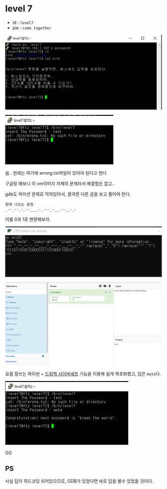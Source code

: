 # level 7

* id : `level7`
* pw : `come together`

![](./img/2021-11-08-17-10-48.png)

![](./img/2021-11-08-17-14-58.png)

음.. 원래는 여기에 wrong.txt파일이 있어야 된다고 한다

구글링 해보니 이 vm이미지 자체의 문제라서 해결할순 없고..

gdb도 퍼미션 문제로 막혀있어서, 결국엔 다른 글을 보고 풀어야 한다.

```
원래 나오는 문장
_--_--_-_--____-_---_-___--__-_-
```

이를 0과 1로 변환해보자.

![](./img/2021-11-08-17-16-35.png)

![](./img/2021-11-08-17-17-15.png)

요즘 잘쓰는 파이썬 + [드림핵 사이버셰프](https://tools.dreamhack.games/cyberchef) 기능을 이용해 쉽게 복호화했고, 답은 `mate`다.

![](./img/2021-11-08-17-18-04.png)

GG


## PS

사실 답이 하드코딩 되어있으므로, GDB가 있었다면 바로 답을 볼수 있었을 것이다.